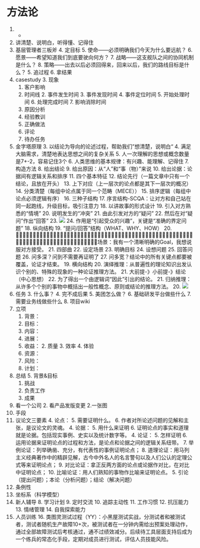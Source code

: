 # 方法论
1. *
2. 讲清楚、说明白，听得懂、记得住
3. 基层管理者三板斧
	4. 定目标
		5. 使命——必须明确我们今天为什么要远航？
		6. 愿景——希望知道我们到底要驶向何方？
		7. 战略——这支舰队之间的协同机制是什么？
		8. 策略——出去以后必须回得来，回来以后，我们的路线目标是什么？
	5. 追过程
	6. 拿结果
2. casestudy
	3. 现象
	1. 客户影响
	1. 时间线
		2. 事件发生时间
		3. 事件发现时间
		4. 事件定位时间
		5. 开始处理时间
		6. 处理完成时间
		7. 影响消除时间
	1. 原因分析
	1. 经验教训
	1. 正确做法
	1. 评论
	2. 待办任务
2. 金字塔原理
	3. 以结论为导向的论述过程，帮助我们”想清楚，说明白“
	4. 满足大脑需求，清楚地表达思想之间的复杂关系
	5. 人一次理解的思想或概念数量是7+-2，容易记住3个
	6. 人类思维的基本规律：有兴趣、能理解、记得住
	7. 构造方法
		8. 给出结论
		9. 给出原因：从“人”和“事（物）”来说
		10. 给出论据：论据间有逻辑关系和排序
	11. 四个基本特征
		12. 结论先行（一篇文章中只有一个结论，且放在开头）
		13. 上下对应（上一层次的论点都是其下一层次的概况）
		14. 分类清楚（每组中论点属于同一个范畴（MECE））
		15. 排序逻辑（每组中论点必须逻辑有序）
	16. 三种子结构
		17. 序言结构-SCQA：让对方和自己站在同一起跑线，升级目标，吸引注意力
			18. 以讲故事的形式设计
				19. 引入对方熟悉的“情境”
				20. 说明发生的“冲突”
				21. 由此引发对方的“疑问”
				22. 然后在对“疑问”作出“回答”
				23. ![](金字塔SCQA.png)
			24. 作用是“引起受众的兴趣”，关键是“准确的界定问题”
		18. 纵向结构
			19. “提问/回答”结构（WHAT、WHY、HOW）
			20. 􏰦􏰰􏱉􏰤􏰱􏱏􏰶􏱐􏰙􏰢􏱑􏱒􏱓􏰠􏰦􏱀􏰧􏱊􏱔􏰯􏱕􏱄􏱈􏰦􏰰􏱉􏰤􏰱􏱏􏰶􏱐􏰙􏰢􏱑􏱒􏱓􏰠􏰦􏱀􏰧􏱊􏱔􏰯􏱕􏱄􏱈􏰍􏰞􏰮􏰑􏰔􏱎􏰄􏰦􏰰􏱉􏰤􏰱􏱏􏰶􏱐􏰙􏰢􏱑􏱒􏱓􏰠􏰦􏱀􏰧􏱊􏱔􏰯􏱕􏱄􏱈场景：我有一个清晰明确的Goal，我想说服对方接受。
			21. 四部曲
				22. 设定场景
				23. 明确目标
				24. 设想问题
				25. 回答问题
			26. 问多深？问到不需要再证明了
			27. 问多宽？结论中的所有关键点都要被覆盖，论证才结束。
		19. 横向结构
			20. 演绎推理：从普遍性的理论知识出发认识个别的、特殊的现象的一种论证推理方法。
				21. 大前提-》小前提-》结论（中心思想）
				22. 为了得出一个由逻辑词“因此”引出的结论。
			21. 归纳推理：从许多个个别的事物中概括出一般性概念、原则或结论的推理方法。
		20. ![](金字塔三种子结构.png)
2. 任务
    3. 什么事？
    4. 完不成后果
    5. 美团怎么做？
    6. 基础研发平台做些什么
    7. 需要业务线做些什么
    8. 项目wiki
2. 立项
    1. 背景：
    1. 目标：
    2. 内容：
    1. 进展：
    1. 收益：
        2. 质量
        3. 效率
        4. 体验
    1. 资源：
    1. 风险：
    3. 计划：
4. 总结
	5. 背景&目标
	1. 挑战
	1. 负责工作
	1. 成果
2. 看一个公司
    2. 看产品发版变更
2.一张图
2. 手段
3. 议论文三要素
	4. 论点：
		5. 需要证明什么。
		6. 作者对所论述问题的见解和主张，是议论文的灵魂。
	4. 论据：
		5. 用什么来证明
		6. 证明论点的事实和道理就是论据。包括现实事例、史实以及统计数字等。
	4. 论证：
		5. 怎样证明
		6. 运用论据来证明论点的过程和方法，是论点和论据之间的逻辑关系纽带。
		7. 举例论证：列举确凿、充分，有代表性的事例证明论点；
		8. 道理论证：用马列主义经典著作中的精辟见解，古今中外名人的名言警句以及人们公认的定理公式等来证明论点；
		9. 对比论证：拿正反两方面的论点或论据作对比，在对比中证明论点；
		10. 比喻论证：用人们熟知的事物作比喻来证明论点。	5. 引论（提出问题）；本论（分析问题）；结论（解决问题）
5. 条例性
6. 坐标系（科学模型）
7. 新人辅导
    8. 学习计划
    9. 定时交流
    10. 追踪主动性
    11. 工作习惯
    12. 抗压能力
    13. 情绪管理
    14. 自我探索能力
15. 人员训练
    16. 类图灵测试过程（YY）：小黑屋测试实战，分测试者和被测试者，测试者随机生产故障10+次，被测试者在一分钟内需给出预案处理动作，通过全部故障测试后考核通过，通不过绩效减分。后续待工具层面支持后成为一个练兵的常态化手段，定期对成员进行测试，评估人员技能风险。
